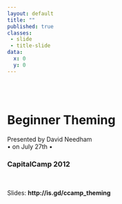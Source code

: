 ```yaml
---
layout: default
title: ""
published: true
classes:
 - slide
 - title-slide
data:
  x: 0
  y: 0
---
```

<br />
<br />
<h1>Beginner Theming</h1>
<p>Presented by David Needham<br />
&#8226; on July 27th &#8226;</p>
<h3 class="center">CapitalCamp 2012</h3>
<br />
<p>Slides: <b>http://is.gd/ccamp_theming</b></p>